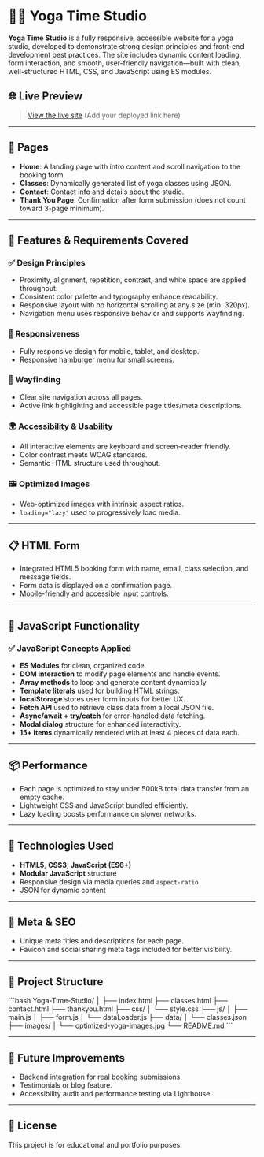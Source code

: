 
# 🧘‍♀️ Yoga Time Studio

**Yoga Time Studio** is a fully responsive, accessible website for a yoga studio, developed to demonstrate strong design principles and front-end development best practices. The site includes dynamic content loading, form interaction, and smooth, user-friendly navigation—built with clean, well-structured HTML, CSS, and JavaScript using ES modules.

## 🌐 Live Preview

> [View the live site](#) (Add your deployed link here)

---

## 📄 Pages

- **Home**: A landing page with intro content and scroll navigation to the booking form.
- **Classes**: Dynamically generated list of yoga classes using JSON.
- **Contact**: Contact info and details about the studio.
- **Thank You Page**: Confirmation after form submission (does not count toward 3-page minimum).

---

## 🎯 Features & Requirements Covered

### ✅ **Design Principles**
- Proximity, alignment, repetition, contrast, and white space are applied throughout.
- Consistent color palette and typography enhance readability.
- Responsive layout with no horizontal scrolling at any size (min. 320px).
- Navigation menu uses responsive behavior and supports wayfinding.

### 📱 **Responsiveness**
- Fully responsive design for mobile, tablet, and desktop.
- Responsive hamburger menu for small screens.

### 🧭 **Wayfinding**
- Clear site navigation across all pages.
- Active link highlighting and accessible page titles/meta descriptions.

### 🌍 **Accessibility & Usability**
- All interactive elements are keyboard and screen-reader friendly.
- Color contrast meets WCAG standards.
- Semantic HTML structure used throughout.

### 🖼️ **Optimized Images**
- Web-optimized images with intrinsic aspect ratios.
- `loading="lazy"` used to progressively load media.

---

## 📋 HTML Form

- Integrated HTML5 booking form with name, email, class selection, and message fields.
- Form data is displayed on a confirmation page.
- Mobile-friendly and accessible input controls.

---

## 🧠 JavaScript Functionality

### ✅ **JavaScript Concepts Applied**
- **ES Modules** for clean, organized code.
- **DOM interaction** to modify page elements and handle events.
- **Array methods** to loop and generate content dynamically.
- **Template literals** used for building HTML strings.
- **localStorage** stores user form inputs for better UX.
- **Fetch API** used to retrieve class data from a local JSON file.
- **Async/await + try/catch** for error-handled data fetching.
- **Modal dialog** structure for enhanced interactivity.
- **15+ items** dynamically rendered with at least 4 pieces of data each.

---

## 📦 Performance

- Each page is optimized to stay under 500kB total data transfer from an empty cache.
- Lightweight CSS and JavaScript bundled efficiently.
- Lazy loading boosts performance on slower networks.

---

## 🔧 Technologies Used

- **HTML5**, **CSS3**, **JavaScript (ES6+)**
- **Modular JavaScript** structure
- Responsive design via media queries and `aspect-ratio`
- JSON for dynamic content

---

## 🔗 Meta & SEO

- Unique meta titles and descriptions for each page.
- Favicon and social sharing meta tags included for better visibility.

---

## 📁 Project Structure

\`\`\`bash
Yoga-Time-Studio/
│
├── index.html
├── classes.html
├── contact.html
├── thankyou.html
├── css/
│   └── style.css
├── js/
│   ├── main.js
│   ├── form.js
│   └── dataLoader.js
├── data/
│   └── classes.json
├── images/
│   └── optimized-yoga-images.jpg
└── README.md
\`\`\`

---

## 🧪 Future Improvements

- Backend integration for real booking submissions.
- Testimonials or blog feature.
- Accessibility audit and performance testing via Lighthouse.

---

## 📜 License

This project is for educational and portfolio purposes.
